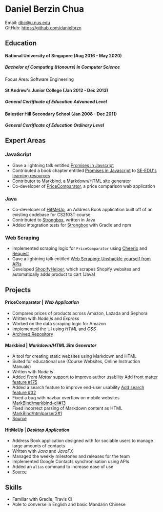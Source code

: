 # Daniel Berzin Chua

Email: dbc@u.nus.edu  
GitHub: <https://github.com/danielbrzn>

## Education

#### National University of Singapore (Aug 2016 - May 2020)
##### Bachelor of Computing (Honours) in Computer Science
Focus Area: Software Engineering

#### St Andrew's Junior College (Jan 2012 - Dec 2013)
##### General Certificate of Education Advanced Level

#### Balestier Hill Secondary School (Jan 2008 - Dec 2011)
##### General Certificate of Education Ordinary Level

## Expert Areas

### JavaScript
* Gave a lightning talk entitled [Promises in Javscript](https://github.com/nus-cs3281/2018/issues/7)
* Contributed a book chapter entitled [Promises in Javascript](https://github.com/se-edu/learningresources/pull/35) to [SE-EDU's learning resources](https://github.com/se-edu/learningresources/)
* Contributor to [Markbind](https://github.com/MarkBind/markbind), a Markdown/HTML site generator
* Co-developer of [PriceComparator](https://github.com/danielbrzn/comparator), a price comparison web application

### Java
* Co-developer of [HitMeUp](https://github.com/CS2103AUG2017-W14-B3/main), an Address Book application built off of an existing codebase for CS2103T course
* Contributed to [Strongbox](https://github.com/strongbox/strongbox/pulls?utf8=%E2%9C%93&q=is%3Apr+is%3Aclosed+author%3Adanielbrzn), written in Java
* Added integration tests for [Strongbox](https://github.com/strongbox/strongbox-web-integration-tests/pulls?utf8=%E2%9C%93&q=is%3Apr+is%3Aclosed+author%3Adanielbrzn+) with Gradle and npm

### Web Scraping
* Implemented scraping logic for `PriceComparator` using [Cheerio](https://github.com/cheeriojs/cheerio) and [Request](https://github.com/request/request)
* Gave a lightning talk entitled [Web Scraping: Unshackle yourself from APIs](https://github.com/nus-cs3281/2018/issues/79)
* Developed [ShopifyHelper](https://github.com/danielbrzn/ShopifyHelper), which scrapes Shopify websites and automatically adds product to cart (Java) 

## Projects

#### PriceComparator |  *Web Application*
* Compares prices of products across Amazon, Lazada and Sephora
* Written with *Node.js* and *Express*
* Worked on the data scraping logic for Amazon
* Implemented the UI using *HTML* and *CSS*
* [Archived Repository](https://github.com/danielbrzn/comparator)

#### Markbind | *Markdown/HTML Site Generator*
* A tool for creating static websites using Markdown and HTML
* Suited for educational use (Course Websites, Online Instruction Manuals)
* Written with *Node.js*
* Added *Front Matter* support to improve author usability [Add front matter feature #175](https://github.com/MarkBind/markbind/pull/175)
* Added a search feature to improve end-user usability [Add search feature #32](https://github.com/MarkBind/markbind-cli/pull/32)
* Fixed a bug with navbar overflow on mobile websites [MarkBind/markbind-cli#13](https://github.com/MarkBind/markbind-cli/pull/13)
* Fixed incorrect parsing of Markdown content as HTML [MarkBind/htmlparser2#1](https://github.com/MarkBind/htmlparser2/pull/1)
* [Source](https://github.com/MarkBind)

#### HitMeUp | *Desktop Application*
* Address Book application designed with for sociable users to manage large amounts of contacts
* Written with *Java* and *JavaFX*
* Managed the weekly milestones and releases for the team
* Implemented Google Contacts synchronisation using APIs
* Added an `alias` command to increase ease of use 
* [Source](https://github.com/CS2103AUG2017-W14-B3/main)

## Skills
* Familiar with Gradle, Travis CI
* Able to converse in English and basic Mandarin Chinese